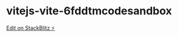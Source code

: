 # vitejs-vite-6fddtmcodesandbox

[Edit on StackBlitz ⚡️](https://stackblitz.com/edit/vitejs-vite-6fddtm)